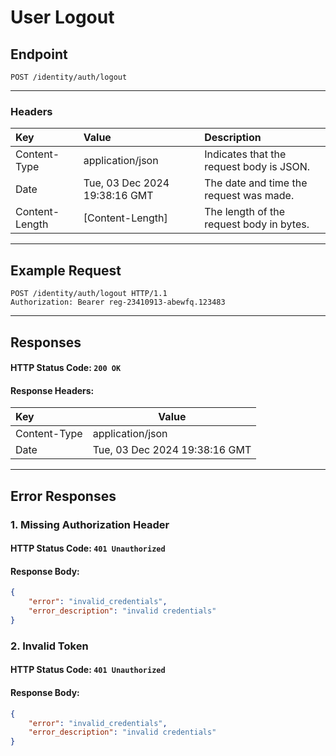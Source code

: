 # User Logout
## Endpoint
```
POST /identity/auth/logout
```
---

### Headers
| Key             | Value                         | Description                                |
| :-------------- | :---------------------------- | :----------------------------------------- |
| Content-Type    | application/json              | Indicates that the request body is JSON. |
| Date            | Tue, 03 Dec 2024 19:38:16 GMT | The date and time the request was made.     |
| Content-Length  | [Content-Length]              | The length of the request body in bytes.  |

---

## Example Request
```http
POST /identity/auth/logout HTTP/1.1
Authorization: Bearer reg-23410913-abewfq.123483
```

---

## Responses
#### HTTP Status Code: `200 OK`
#### Response Headers:
| Key             | Value                         |
|:----------------|-------------------------------|
| Content-Type    | application/json              | 
| Date            | Tue, 03 Dec 2024 19:38:16 GMT | 
---

## Error Responses
### 1. Missing Authorization Header
#### HTTP Status Code: `401 Unauthorized`
#### Response Body:
```json
{
    "error": "invalid_credentials",
    "error_description": "invalid credentials"
}
```

### 2. Invalid Token
#### HTTP Status Code: `401 Unauthorized`
#### Response Body:
```json
{
    "error": "invalid_credentials",
    "error_description": "invalid credentials"
}
```